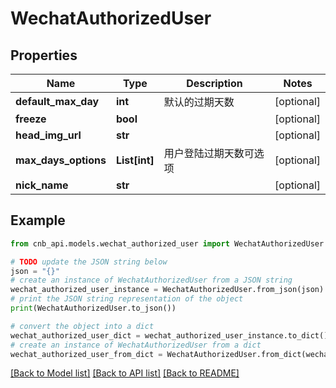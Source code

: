 # WechatAuthorizedUser


## Properties

Name | Type | Description | Notes
------------ | ------------- | ------------- | -------------
**default_max_day** | **int** | 默认的过期天数 | [optional] 
**freeze** | **bool** |  | [optional] 
**head_img_url** | **str** |  | [optional] 
**max_days_options** | **List[int]** | 用户登陆过期天数可选项 | [optional] 
**nick_name** | **str** |  | [optional] 

## Example

```python
from cnb_api.models.wechat_authorized_user import WechatAuthorizedUser

# TODO update the JSON string below
json = "{}"
# create an instance of WechatAuthorizedUser from a JSON string
wechat_authorized_user_instance = WechatAuthorizedUser.from_json(json)
# print the JSON string representation of the object
print(WechatAuthorizedUser.to_json())

# convert the object into a dict
wechat_authorized_user_dict = wechat_authorized_user_instance.to_dict()
# create an instance of WechatAuthorizedUser from a dict
wechat_authorized_user_from_dict = WechatAuthorizedUser.from_dict(wechat_authorized_user_dict)
```
[[Back to Model list]](../README.md#documentation-for-models) [[Back to API list]](../README.md#documentation-for-api-endpoints) [[Back to README]](../README.md)


